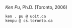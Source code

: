 _Ken Pu_, Ph.D. (Toronto, 2006)

<code>ken . pu @ uoit.ca</code><br>
<code>kenpu @ cs.toronto.ca </code>
